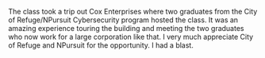 The class took a trip out Cox Enterprises where two graduates from the City of Refuge/NPursuit Cybersecurity program hosted the class.
It was an amazing experience touring the building and meeting the two graduates who now work for a large corporation like that.
I very much appreciate City of Refuge and NPursuit for the opportunity. I had a blast.
